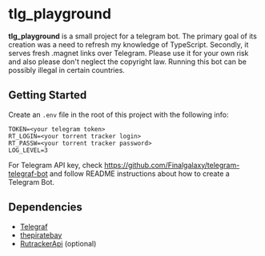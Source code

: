 # tlg_playground
**tlg_playground** is a small project for a telegram bot. The primary goal of its creation was a need to refresh my knowledge of TypeScript. Secondly, it serves fresh .magnet links over Telegram. Please use it for your own risk and also please don't neglect the copyright law. Running this bot can be possibly illegal in certain countries.

## Getting Started
Create an `.env` file in the root of this project with the following info:

```$sh
TOKEN=<your telegram token>
RT_LOGIN=<your torrent tracker login>
RT_PASSW=<your torrent tracker password>
LOG_LEVEL=3
```

For Telegram API key, check https://github.com/Finalgalaxy/telegram-telegraf-bot and follow README instructions about how to create a Telegram Bot.

## Dependencies
- [Telegraf](https://telegraf.js.org)
- [thepiratebay](https://github.com/t3chnoboy/thepiratebay) 
- [RutrackerApi](https://github.com/nikityy/rutracker-api) (optional)
